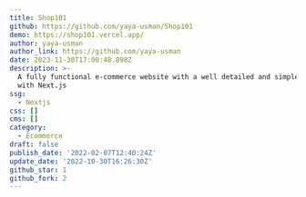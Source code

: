 ```yaml
---
title: Shop101
github: https://github.com/yaya-usman/Shop101
demo: https://shop101.vercel.app/
author: yaya-usman
author_link: https://github.com/yaya-usman
date: 2023-11-30T17:00:48.898Z
description: >-
  A fully functional e-commerce website with a well detailed and simple UI built
  with Next.js
ssg:
  - Nextjs
css: []
cms: []
category:
  - Ecommerce
draft: false
publish_date: '2022-02-07T12:40:24Z'
update_date: '2022-10-30T16:26:30Z'
github_star: 1
github_fork: 2
---
```


